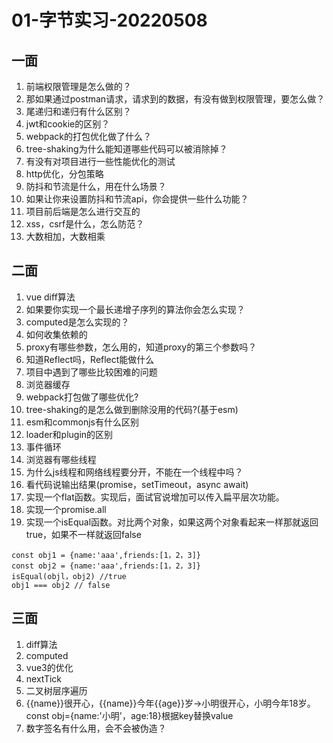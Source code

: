 # 01-字节实习-20220508
## 一面
1. 前端权限管理是怎么做的？
2. 那如果通过postman请求，请求到的数据，有没有做到权限管理，要怎么做？
3. 尾递归和递归有什么区别？
4. jwt和cookie的区别？
5. webpack的打包优化做了什么？
6. tree-shaking为什么能知道哪些代码可以被消除掉？
7. 有没有对项目进行一些性能优化的测试
8. http优化，分包策略
9. 防抖和节流是什么，用在什么场景？
10. 如果让你来设置防抖和节流api，你会提供一些什么功能？
11. 项目前后端是怎么进行交互的
12. xss，csrf是什么，怎么防范？
13. 大数相加，大数相乘

## 二面
1. vue diff算法
2. 如果要你实现一个最长递增子序列的算法你会怎么实现？
3. computed是怎么实现的？
4. 如何收集依赖的
5. proxy有哪些参数，怎么用的，知道proxy的第三个参数吗？
6. 知道Reflect吗，Reflect能做什么
7. 项目中遇到了哪些比较困难的问题
8. 浏览器缓存
9. webpack打包做了哪些优化?
10. tree-shaking的是怎么做到删除没用的代码?(基于esm)
11. esm和commonjs有什么区别
12. loader和plugin的区别
13. 事件循环
14. 浏览器有哪些线程
15. 为什么js线程和网络线程要分开，不能在一个线程中吗？
16. 看代码说输出结果(promise，setTimeout，async await)
17. 实现一个flat函数。实现后，面试官说增加可以传入扁平层次功能。
18. 实现一个promise.all
19. 实现一个isEqual函数。对比两个对象，如果这两个对象看起来一样那就返回true，如果不一样就返回false
```
const obj1 = {name:'aaa',friends:[1，2，3]}
const obj2 = {name:'aaa',friends:[1，2，3]} 
isEqual(objl，obj2) //true 
obj1 === obj2 // false
```
## 三面
1. diff算法 
2. computed 
3. vue3的优化 
4. nextTick
5. 二叉树层序遍历
6. {{name}}很开心，{{name}}今年{{age}}岁->小明很开心，小明今年18岁。const obj={name:'小明'，age:18}根据key替换value
7. 数字签名有什么用，会不会被伪造？
